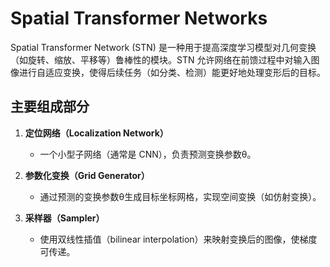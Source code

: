 # Spatial Transformer Networks 

Spatial Transformer Network (STN) 是一种用于提高深度学习模型对几何变换（如旋转、缩放、平移等）鲁棒性的模块。STN 允许网络在前馈过程中对输入图像进行自适应变换，使得后续任务（如分类、检测）能更好地处理变形后的目标。

## 主要组成部分

1. **定位网络（Localization Network）**
   - 一个小型子网络（通常是 CNN），负责预测变换参数θ。

2. **参数化变换（Grid Generator）**
   - 通过预测的变换参数θ生成目标坐标网格，实现空间变换（如仿射变换）。

3. **采样器（Sampler）**
   - 使用双线性插值（bilinear interpolation）来映射变换后的图像，使梯度可传递。
